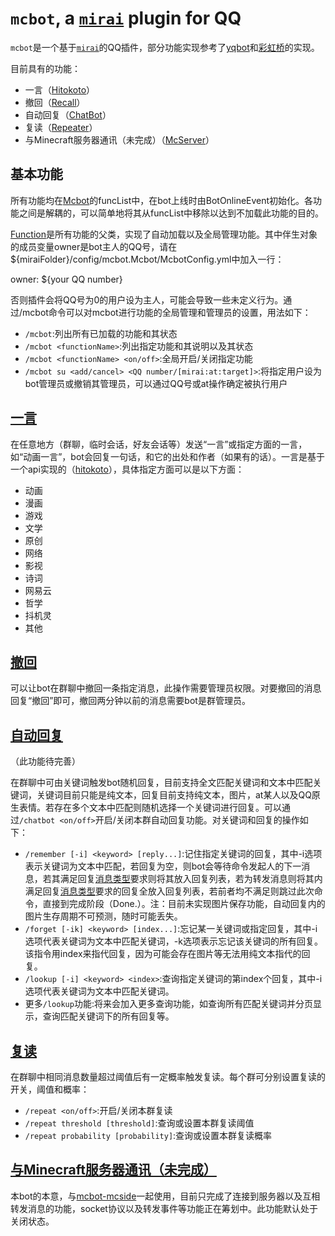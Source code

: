 # `mcbot`, a [`mirai`](https://github.com/mamoe/mirai) plugin for QQ

`mcbot`是一个基于[`mirai`](https://github.com/mamoe/mirai)的QQ插件，部分功能实现参考了[yqbot](https://github.com/Yongqi-Zhuo/yqbot)和[彩虹桥](https://github.com/niltok/tesseract)的实现。

目前具有的功能：
- 一言（[Hitokoto](#一言)）
- 撤回（[Recall](#撤回)）
- 自动回复（[ChatBot](#自动回复)）
- 复读（[Repeater](#复读)）
- 与Minecraft服务器通讯（未完成）（[McServer](#McServer)）

## 基本功能

所有功能均在[Mcbot](src/main/kotlin/Mcbot.kt)的funcList中，在bot上线时由BotOnlineEvent初始化。各功能之间是解耦的，可以简单地将其从funcList中移除以达到不加载此功能的目的。

[Function](src/main/kotlin/Function.kt)是所有功能的父类，实现了自动加载以及全局管理功能。其中伴生对象的成员变量owner是bot主人的QQ号，请在${miraiFolder}/config/mcbot.Mcbot/McbotConfig.yml中加入一行：

owner: ${your QQ number}

否则插件会将QQ号为0的用户设为主人，可能会导致一些未定义行为。通过/mcbot命令可以对mcbot进行功能的全局管理和管理员的设置，用法如下：

- `/mcbot`:列出所有已加载的功能和其状态
- `/mcbot <functionName>`:列出指定功能和其说明以及其状态
- `/mcbot <functionName> <on/off>`:全局开启/关闭指定功能
- `/mcbot su <add/cancel> <QQ number/[mirai:at:target]>`:将指定用户设为bot管理员或撤销其管理员，可以通过QQ号或at操作确定被执行用户

## [一言](src/main/kotlin/Hitokoto.kt)

在任意地方（群聊，临时会话，好友会话等）发送“一言”或指定方面的一言，如“动画一言”，bot会回复一句话，和它的出处和作者（如果有的话）。一言是基于一个api实现的（[hitokoto](https://hitokoto.cn)），具体指定方面可以是以下方面：
- 动画
- 漫画
- 游戏
- 文学
- 原创
- 网络
- 影视
- 诗词
- 网易云
- 哲学
- 抖机灵
- 其他

## [撤回](src/main/kotlin/Recall.kt)

可以让bot在群聊中撤回一条指定消息，此操作需要管理员权限。对要撤回的消息回复“撤回”即可，撤回两分钟以前的消息需要bot是群管理员。

## [自动回复](src/main/kotlin/ChatBot.kt)

（此功能待完善）

在群聊中可由关键词触发bot随机回复，目前支持全文匹配关键词和文本中匹配关键词，关键词目前只能是纯文本，回复目前支持<a id = "ReplyType">纯文本，图片，at某人以及QQ原生表情</a>。若存在多个文本中匹配则随机选择一个关键词进行回复。可以通过`/chatbot <on/off>`开启/关闭本群自动回复功能。对关键词和回复的操作如下：

- `/remember [-i] <keyword> [reply...]`:记住指定关键词的回复，其中-i选项表示关键词为文本中匹配，若回复为空，则bot会等待命令发起人的下一消息，若其满足回复[消息类型](#ReplyType)要求则将其放入回复列表，若为转发消息则将其内满足回复[消息类型](#ReplyType)要求的回复全放入回复列表，若前者均不满足则跳过此次命令，直接到完成阶段（Done.）。注：目前未实现图片保存功能，自动回复内的图片生存周期不可预测，随时可能丢失。
- `/forget [-ik] <keyword> [index...]`:忘记某一关键词或指定回复，其中-i选项代表关键词为文本中匹配关键词，-k选项表示忘记该关键词的所有回复。该指令用index来指代回复，因为可能会存在图片等无法用纯文本指代的回复。
- `/lookup [-i] <keyword> <index>`:查询指定关键词的第index个回复，其中-i选项代表关键词为文本中匹配关键词。
- 更多`/lookup`功能:将来会加入更多查询功能，如查询所有匹配关键词并分页显示，查询匹配关键词下的所有回复等。

## [复读](src/main/kotlin/Repeater.kt)

在群聊中相同消息数量超过阈值后有一定概率触发复读。每个群可分别设置复读的开关，阈值和概率：

- `/repeat <on/off>`:开启/关闭本群复读
- `/repeat threshold [threshold]`:查询或设置本群复读阈值
- `/repeat probability [probability]`:查询或设置本群复读概率

## <a id = "McServer">[与Minecraft服务器通讯（未完成）](src/main/kotlin/McServer.kt)</a>

本bot的本意，与[mcbot-mcside](https://github.com/Zhu-Aemon/mcbot-mcside)一起使用，目前只完成了连接到服务器以及互相转发消息的功能，socket协议以及转发事件等功能正在筹划中。此功能默认处于关闭状态。

